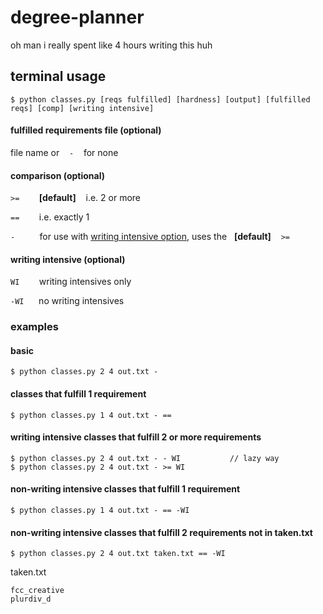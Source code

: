 # degree-planner

oh man i really spent like 4 hours writing this huh 

## terminal usage

```
$ python classes.py [reqs fulfilled] [hardness] [output] [fulfilled reqs] [comp] [writing intensive]
```

#### fulfilled requirements file (optional)

file name or &nbsp;&nbsp; `-` &nbsp;&nbsp; for none

#### comparison (optional)

`>=` &nbsp;&nbsp;&nbsp;&nbsp;&nbsp;&nbsp; **\[default]** &nbsp;&nbsp; i.e. 2 or more

`==` &nbsp;&nbsp;&nbsp;&nbsp;&nbsp;&nbsp; i.e. exactly 1

`-` &nbsp;&nbsp;&nbsp;&nbsp;&nbsp;&nbsp;&nbsp;&nbsp; for use with [writing intensive option](#writing-intensive), uses the  &nbsp; **\[default]** &nbsp;&nbsp; `>=`


#### writing intensive (optional)

`WI` &nbsp;&nbsp;&nbsp;&nbsp;&nbsp;&nbsp; writing intensives only

`-WI` &nbsp;&nbsp;&nbsp;&nbsp; no writing intensives


### examples

#### basic

```
$ python classes.py 2 4 out.txt - 
```

#### classes that fulfill 1 requirement
```
$ python classes.py 1 4 out.txt - == 
```

#### writing intensive classes that fulfill 2 or more requirements 
```
$ python classes.py 2 4 out.txt - - WI           // lazy way
$ python classes.py 2 4 out.txt - >= WI
```

#### non-writing intensive classes that fulfill 1 requirement
```
$ python classes.py 1 4 out.txt - == -WI
```

#### non-writing intensive classes that fulfill 2 requirements not in taken.txt
```
$ python classes.py 2 4 out.txt taken.txt == -WI
```
taken.txt
```
fcc_creative
plurdiv_d
```
